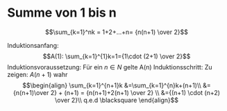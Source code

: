 # Summe von 1 bis n

$$\sum_{k=1}^nk = 1+2+...+n= {n(n+1) \over 2}$$

Induktionsanfang:
$$A(1): \sum_{k=1}^{1}k=1={1\cdot (2+1) \over 2}$$
Induktionsvoraussetzung: Für ein $n \in N$ gelte A(n)
Induktionsschritt: Zu zeigen: $A(n+1)$ wahr
$$\begin{align}
\sum_{k=1}^{n+1}k &=\sum_{k=1}^{n}k+(n+1)\\
&={n(n+1)\over 2} + (n+1) = {n(n+1)+2(n+1) \over 2} \\
&={(n+1) \cdot (n+2) \over 2}\\
q.e.d \blacksquare
\end{align}$$
